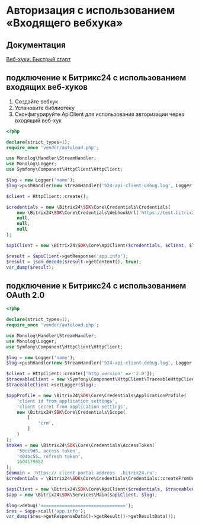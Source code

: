 # Авторизация с использованием «Входящего вебхука»

## Документация
[Веб-хуки. Быстрый старт](https://dev.1c-bitrix.ru/learning/course/?COURSE_ID=99&LESSON_ID=8581)

## подключение к Битрикс24 с использованием входящих веб-хуков 
1. Создайте вебхук
2. Установите библиотеку
3. Сконфигурируйте ApiClient для использования авторизации через входящий веб-хук

```php
<?php

declare(strict_types=1);
require_once 'vendor/autoload.php';

use Monolog\Handler\StreamHandler;
use Monolog\Logger;
use Symfony\Component\HttpClient\HttpClient;

$log = new Logger('name');
$log->pushHandler(new StreamHandler('b24-api-client-debug.log', Logger::DEBUG));

$client = HttpClient::create();

$credentials = new \Bitrix24\SDK\Core\Credentials\Credentials(
    new \Bitrix24\SDK\Core\Credentials\WebhookUrl('https://test.bitrix24.ru/rest/7/9kc3tt3kr7qxjt0c/'),
    null,
    null,
    null
);

$apiClient = new \Bitrix24\SDK\Core\ApiClient($credentials, $client, $log);

$result = $apiClient->getResponse('app.info');
$result = json_decode($result->getContent(), true);
var_dump($result);
```

## подключение к Битрикс24 с использованием OAuth 2.0

```php
<?php

declare(strict_types=1);
require_once 'vendor/autoload.php';

use Monolog\Handler\StreamHandler;
use Monolog\Logger;
use Symfony\Component\HttpClient\HttpClient;

$log = new Logger('name');
$log->pushHandler(new StreamHandler('b24-api-client-debug.log', Logger::DEBUG));

$client = HttpClient::create(['http_version' => '2.0']);
$traceableClient = new \Symfony\Component\HttpClient\TraceableHttpClient($client);
$traceableClient->setLogger($log);

$appProfile = new \Bitrix24\SDK\Core\Credentials\ApplicationProfile(
    'client id from application settings',
    'client secret from application settings',
    new \Bitrix24\SDK\Core\Credentials\Scope(
        [
            'crm',
        ]
    )
);
$token = new \Bitrix24\SDK\Core\Credentials\AccessToken(
    '50cc9d5… access token',
    '404bc55… refresh token',
    1604179882
);
$domain = 'https:// client portal address  .bitrix24.ru';
$credentials = \Bitrix24\SDK\Core\Credentials\Credentials::createFromOAuth($token, $appProfile, $domain);

$apiClient = new \Bitrix24\SDK\Core\ApiClient($credentials, $traceableClient, $log);
$app = new \Bitrix24\SDK\Services\Main($apiClient, $log);

$log->debug('================================');
$res = $app->call('app.info');
var_dump($res->getResponseData()->getResult()->getResultData());
```